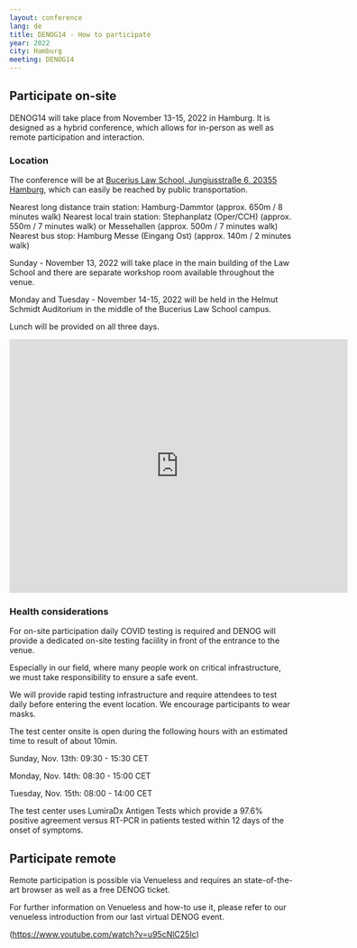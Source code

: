 ```yaml
---
layout: conference
lang: de
title: DENOG14 - How to participate
year: 2022
city: Hamburg
meeting: DENOG14
---
```


## Participate on-site

DENOG14 will take place from November 13-15, 2022 in Hamburg. It is designed as a hybrid conference, which allows for in-person as well as remote participation and interaction.

### Location

The conference will be at [Bucerius Law School, Jungiusstraße 6, 20355 Hamburg](https://goo.gl/maps/qwttdpvVYMy8AMV38), which can easily be reached by public transportation.

Nearest long distance train station: Hamburg-Dammtor (approx. 650m / 8 minutes walk)
Nearest local train station: Stephanplatz (Oper/CCH) (approx. 550m / 7 minutes walk) or Messehallen (approx. 500m / 7 minutes walk)
Nearest bus stop: Hamburg Messe (Eingang Ost) (approx. 140m / 2 minutes walk)

Sunday - November 13, 2022 will take place in the main building of the Law School and there are separate workshop room available throughout the venue.

Monday and Tuesday - November 14-15, 2022 will be held in the Helmut Schmidt Auditorium in the middle of the Bucerius Law School campus.

Lunch will be provided on all three days.

<iframe src="https://www.google.com/maps/embed?pb=!1m18!1m12!1m3!1d3642.298739658595!2d9.980389462759364!3d53.55888664164134!2m3!1f0!2f0!3f0!3m2!1i1024!2i768!4f13.1!3m3!1m2!1s0x47b18f3d8197df6b%3A0x94bc9c21f676ecba!2sBucerius%20Law%20School!5e0!3m2!1sen!2sde!4v1667905498636!5m2!1sen!2sde" width="600" height="450" style="border:0;" allowfullscreen="" loading="lazy" referrerpolicy="no-referrer-when-downgrade"></iframe>

### Health considerations

For on-site participation daily COVID testing is required and DENOG will provide a dedicated on-site testing faciility in front of the entrance to the venue.

Especially in our field, where many people work on critical infrastructure, we must take responsibility to ensure a safe event.

We will provide rapid testing infrastructure and require attendees to test daily before entering the event location. We encourage participants to wear masks.

The test center onsite is open during the following hours with an estimated time to result of about 10min.

Sunday, Nov. 13th: 09:30 - 15:30 CET 

Monday, Nov. 14th: 08:30 - 15:00 CET 

Tuesday, Nov. 15th: 08:00 - 14:00 CET

The test center uses LumiraDx Antigen Tests which provide a 97.6% positive agreement versus RT-PCR in patients tested within 12 days of the onset of symptoms.

## Participate remote

Remote participation is possible via Venueless and requires an state-of-the-art browser as well as a free DENOG ticket.

For further information on Venueless and how-to use it, please refer to our venueless introduction from our last virtual DENOG event.

(https://www.youtube.com/watch?v=u95cNlC25Ic)
